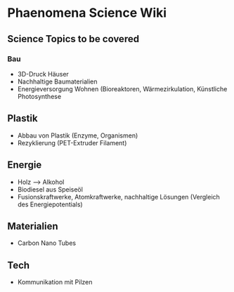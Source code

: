 # Phaenomena Science Wiki

## Science Topics to be covered

### Bau
- 3D-Druck Häuser
- Nachhaltige Baumaterialien
- Energieversorgung Wohnen (Bioreaktoren, Wärmezirkulation, Künstliche Photosynthese

## Plastik
- Abbau von Plastik (Enzyme, Organismen)
- Rezyklierung (PET-Extruder Filament)


## Energie
- Holz --> Alkohol
- Biodiesel aus Speiseöl
- Fusionskraftwerke, Atomkraftwerke, nachhaltige Lösungen (Vergleich des Energiepotentials)

## Materialien
- Carbon Nano Tubes

## Tech
- Kommunikation mit Pilzen
